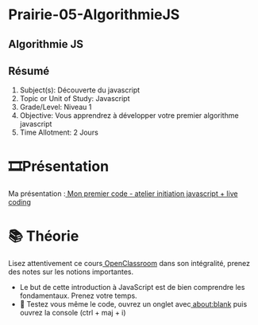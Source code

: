 # Prairie-05-AlgorithmieJS

## Algorithmie JS


## Résumé



1. Subject(s): Découverte du javascript 
2. Topic or Unit of Study: Javascript
3. Grade/Level: Niveau 1
4. Objective: Vous apprendrez à développer votre premier algorithme javascript
1. Time Allotment: 2 Jours


# 🎞️Présentation

Ma présentation :[ Mon premier code - atelier initiation javascript](https://docs.google.com/presentation/d/1IpfF8zCN9MXW-eHN2vOdMYaUsFGyfoJ1o_C9BH0x5aU/edit#slide=id.p)<span style="text-decoration:underline;"> + live coding</span>


# 📚 Théorie

Lisez attentivement ce cours[ OpenClassroom](https://openclassrooms.com/en/courses/2984401-apprenez-a-coder-avec-javascript) dans son intégralité, prenez des notes sur les notions importantes.



* Le but de cette introduction à JavaScript est de bien comprendre les fondamentaux. Prenez votre temps.
* 📄 Testez vous même le code, ouvrez un onglet avec[ about:blank](about:blank) puis ouvrez la console (ctrl + maj + i) 
